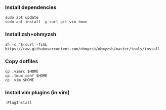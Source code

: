 ### Install dependencies
```
sudo apt update
sudo apt install -y curl git vim tmux
```

### Install zsh+ohmyzsh
```
sh -c "$(curl -fsSL https://raw.githubusercontent.com/ohmyzsh/ohmyzsh/master/tools/install.sh)"
```

### Copy dotfiles 
```
cp .vimrc $HOME
cp .tmux.conf $HOME
cp .vim $HOME
```

### Install vim plugins (in vim)
```
:PlugInstall
```
